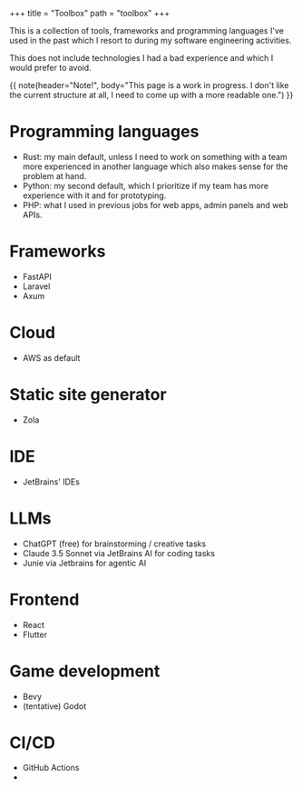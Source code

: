 +++
title = "Toolbox"
path = "toolbox"
+++

This is a collection of tools, frameworks and programming languages I've used in the past which I resort to during my software engineering activities.

This does not include technologies I had a bad experience and which I would prefer to avoid.

{{ note(header="Note!", body="This page is a work in progress. I don't like the current structure at all, I need to come up with a more readable one.") }}

# Programming languages
- Rust: my main default, unless I need to work on something with a team more experienced in another language which also makes sense for the problem at hand.
- Python: my second default, which I prioritize if my team has more experience with it and for prototyping.
- PHP: what I used in previous jobs for web apps, admin panels and web APIs.

# Frameworks
- FastAPI
- Laravel
- Axum

# Cloud
- AWS as default

# Static site generator
- Zola

# IDE
- JetBrains' IDEs

# LLMs
- ChatGPT (free) for brainstorming / creative tasks
- Claude 3.5 Sonnet via JetBrains AI for coding tasks
- Junie via Jetbrains for agentic AI

# Frontend
- React
- Flutter

# Game development
- Bevy
- (tentative) Godot

# CI/CD
- GitHub Actions
- 